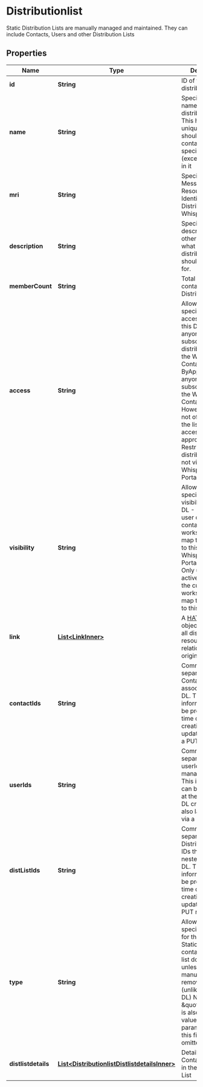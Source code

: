 

# Distributionlist

Static Distribution Lists are manually managed and maintained. They can include Contacts, Users and other Distribution Lists

## Properties

| Name | Type | Description | Notes |
|------------ | ------------- | ------------- | -------------|
|**id** | **String** | ID of the distribution list  |  [optional] [readonly] |
|**name** | **String** | Specifies the name of the distribution list. This has to be unique, and should not contain any special characters (except spaces) in it |  |
|**mri** | **String** | Specifies the Message Resource Identifier of the Distribution List in Whispir |  [optional] [readonly] |
|**description** | **String** | Specifies a description for other users to see what this distribution list should be used for. |  [optional] |
|**memberCount** | **String** | Total number of contacts in a Distribution List |  [optional] |
|**access** | **String** | Allows you to specify the access type for this DL  - Open: anyone can subscribe to this distribution list via the Whispir Contact Portal - ByApproval: anyone can subscribe using the Whispir Contact Portal. However, they are not officially on the list until their access is approved - Restricted: the distribution list is not visible in the Whispir Contact Portal |  [optional] |
|**visibility** | **String** | Allows you to specify the visibility for this DL  - Public: Any user or active contact in any workspace can map themselves to this DL in the Whispir Contact Portal - Private: Only users or active contacts in the current workspace can map themselves to this DL |  [optional] |
|**link** | [**List&lt;LinkInner&gt;**](LinkInner.md) | A [HATEOAS](https://en.wikipedia.org/wiki/HATEOAS) link object, describing all discoverable resources in relation to the original request. |  [optional] [readonly] |
|**contactIds** | **String** | Comma separated list of Contacts to be associated to this DL. This information can be provided at the time of the DL creation or updated later via a PUT request |  [optional] |
|**userIds** | **String** | Comma separated list of userIds who can manage this DL. This information can be provided at the time of the DL creation or also later updated via a PUT request |  [optional] |
|**distListIds** | **String** | Comma separated list of Distribution List IDs that can be nested under this DL. This information can be provided at the time of the DL creation or later updated via a PUT request |  [optional] |
|**type** | **String** | Allows you to specify the type for this DL  - Static: The contacts on the list don’t change unless you manually add or remove them (unlike a dynamic DL)  NOTE: \&quot;static\&quot; is also the default value for this parameter when this field is omitted |  [optional] |
|**distlistdetails** | [**List&lt;DistributionlistDistlistdetailsInner&gt;**](DistributionlistDistlistdetailsInner.md) | Details of Contacts included in the Distribution List |  [optional] [readonly] |



